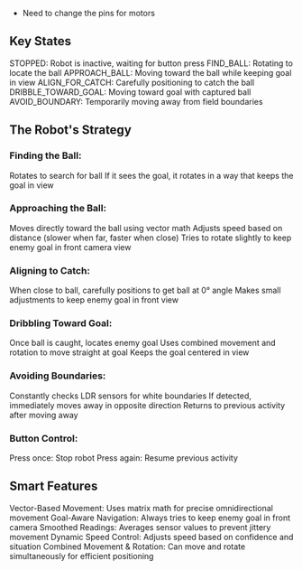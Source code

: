 - Need to change the pins for motors

## Key States

STOPPED: Robot is inactive, waiting for button press
FIND_BALL: Rotating to locate the ball
APPROACH_BALL: Moving toward the ball while keeping goal in view
ALIGN_FOR_CATCH: Carefully positioning to catch the ball
DRIBBLE_TOWARD_GOAL: Moving toward goal with captured ball
AVOID_BOUNDARY: Temporarily moving away from field boundaries

## The Robot's Strategy

### Finding the Ball:
Rotates to search for ball
If it sees the goal, it rotates in a way that keeps the goal in view

### Approaching the Ball:
Moves directly toward the ball using vector math
Adjusts speed based on distance (slower when far, faster when close)
Tries to rotate slightly to keep enemy goal in front camera view

### Aligning to Catch:
When close to ball, carefully positions to get ball at 0° angle
Makes small adjustments to keep enemy goal in front view

### Dribbling Toward Goal:
Once ball is caught, locates enemy goal
Uses combined movement and rotation to move straight at goal
Keeps the goal centered in view

### Avoiding Boundaries:
Constantly checks LDR sensors for white boundaries
If detected, immediately moves away in opposite direction
Returns to previous activity after moving away

### Button Control:
Press once: Stop robot
Press again: Resume previous activity

## Smart Features

Vector-Based Movement: Uses matrix math for precise omnidirectional movement
Goal-Aware Navigation: Always tries to keep enemy goal in front camera
Smoothed Readings: Averages sensor values to prevent jittery movement
Dynamic Speed Control: Adjusts speed based on confidence and situation
Combined Movement & Rotation: Can move and rotate simultaneously for efficient positioning